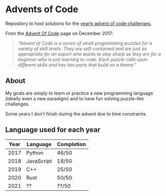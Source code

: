 # Advents of Code

Repository to host solutions for the [yearly advent of code challenges](https://adventofcode.com/2021/events).

From the [Advent Of Code](https://adventofcode.com/about) page on December 2017:

> *"Advent of Code is a series of small programming puzzles for a variety of skill levels. They are self-contained and are just as appropriate for an expert who wants to stay sharp as they are for a beginner who is just learning to code. Each puzzle calls upon different skills and has two parts that build on a theme."*

## About

My goals are simply to learn or practice a new programming language (ideally even a new paradigm) and to have fun solving puzzle-like challenges.

Some years I don't finish during the advent due to time constraints.

## Language used for each year

| Year | Language   | Completion |
| ---- | ---------- | ---------- |
| 2017 | Python     | 46/50      |
| 2018 | JavaScript | 18/50      |
| 2019 | C++        | 25/50      |
| 2020 | Rust       | 50/50      |
| 2021 | ??         | ??/50      |
